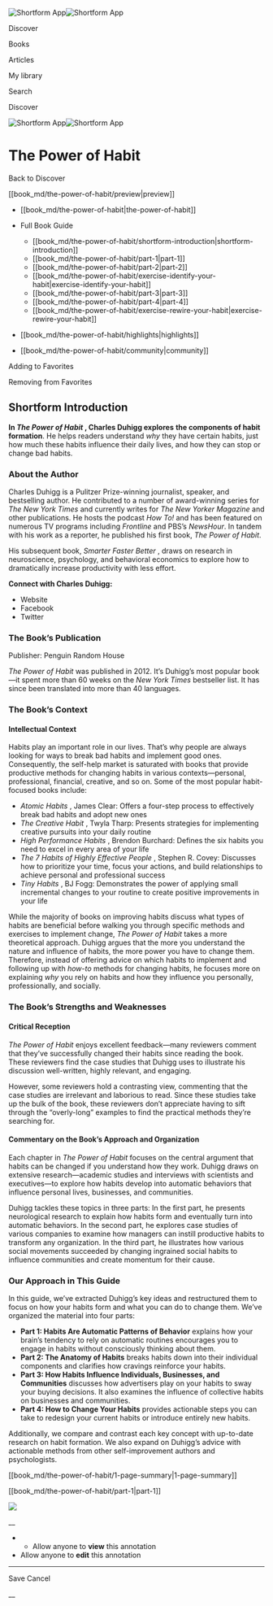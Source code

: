 ![Shortform App](/img/logo.36a2399e.svg)![Shortform App](/img/logo-dark.70c1b072.svg)

Discover

Books

Articles

My library

Search

Discover

![Shortform App](/img/logo.36a2399e.svg)![Shortform App](/img/logo-dark.70c1b072.svg)

# The Power of Habit

Back to Discover

[[book_md/the-power-of-habit/preview|preview]]

  * [[book_md/the-power-of-habit|the-power-of-habit]]
  * Full Book Guide

    * [[book_md/the-power-of-habit/shortform-introduction|shortform-introduction]]
    * [[book_md/the-power-of-habit/part-1|part-1]]
    * [[book_md/the-power-of-habit/part-2|part-2]]
    * [[book_md/the-power-of-habit/exercise-identify-your-habit|exercise-identify-your-habit]]
    * [[book_md/the-power-of-habit/part-3|part-3]]
    * [[book_md/the-power-of-habit/part-4|part-4]]
    * [[book_md/the-power-of-habit/exercise-rewire-your-habit|exercise-rewire-your-habit]]
  * [[book_md/the-power-of-habit/highlights|highlights]]
  * [[book_md/the-power-of-habit/community|community]]



Adding to Favorites 

Removing from Favorites 

## Shortform Introduction

**In _The Power of Habit_ , Charles Duhigg explores** **the components of habit formation**. He helps readers understand _why_ they have certain habits, just how much these habits influence their daily lives, and how they can stop or change bad habits.

### About the Author

Charles Duhigg is a Pulitzer Prize-winning journalist, speaker, and bestselling author. He contributed to a number of award-winning series for _The New York Times_ and currently writes for _The New Yorker Magazine_ and other publications. He hosts the podcast _How To!_ and has been featured on numerous TV programs including _Frontline_ and PBS’s _NewsHour_. In tandem with his work as a reporter, he published his first book, _The Power of Habit_.

His subsequent book, _Smarter Faster Better_ , draws on research in neuroscience, psychology, and behavioral economics to explore how to dramatically increase productivity with less effort.

**Connect with Charles Duhigg:**

  * Website
  * Facebook
  * Twitter



### The Book’s Publication

Publisher: Penguin Random House

_The Power of Habit_ was published in 2012. It’s Duhigg’s most popular book—it spent more than 60 weeks on the _New York Times_ bestseller list. It has since been translated into more than 40 languages.

### The Book’s Context

#### Intellectual Context

Habits play an important role in our lives. That’s why people are always looking for ways to break bad habits and implement good ones. Consequently, the self-help market is saturated with books that provide productive methods for changing habits in various contexts—personal, professional, financial, creative, and so on. Some of the most popular habit-focused books include:

  * _Atomic Habits_ , James Clear: Offers a four-step process to effectively break bad habits and adopt new ones
  * _The Creative Habit_ , Twyla Tharp: Presents strategies for implementing creative pursuits into your daily routine
  * _High Performance Habits_ , Brendon Burchard: Defines the six habits you need to excel in every area of your life
  * _The 7 Habits of Highly Effective People_ , Stephen R. Covey: Discusses how to prioritize your time, focus your actions, and build relationships to achieve personal and professional success
  * _Tiny Habits_ , BJ Fogg: Demonstrates the power of applying small incremental changes to your routine to create positive improvements in your life



While the majority of books on improving habits discuss what types of habits are beneficial before walking you through specific methods and exercises to implement change, _The Power of Habit_ takes a more theoretical approach. Duhigg argues that the more you understand the nature and influence of habits, the more power you have to change them. Therefore, instead of offering advice on which habits to implement and following up with _how-to_ methods for changing habits, he focuses more on explaining _why_ you rely on habits and how they influence you personally, professionally, and socially.

### The Book’s Strengths and Weaknesses

#### Critical Reception

_The Power of Habit_ enjoys excellent feedback—many reviewers comment that they’ve successfully changed their habits since reading the book. These reviewers find the case studies that Duhigg uses to illustrate his discussion well-written, highly relevant, and engaging.

However, some reviewers hold a contrasting view, commenting that the case studies are irrelevant and laborious to read. Since these studies take up the bulk of the book, these reviewers don’t appreciate having to sift through the “overly-long” examples to find the practical methods they’re searching for.

#### Commentary on the Book’s Approach and Organization

Each chapter in _The Power of Habit_ focuses on the central argument that habits can be changed if you understand how they work. Duhigg draws on extensive research—academic studies and interviews with scientists and executives—to explore how habits develop into automatic behaviors that influence personal lives, businesses, and communities.

Duhigg tackles these topics in three parts: In the first part, he presents neurological research to explain how habits form and eventually turn into automatic behaviors. In the second part, he explores case studies of various companies to examine how managers can instill productive habits to transform any organization. In the third part, he illustrates how various social movements succeeded by changing ingrained social habits to influence communities and create momentum for their cause.

### Our Approach in This Guide

In this guide, we’ve extracted Duhigg’s key ideas and restructured them to focus on how your habits form and what you can do to change them. We’ve organized the material into four parts:

  * **Part 1: Habits Are Automatic Patterns of Behavior** explains how your brain’s tendency to rely on automatic routines encourages you to engage in habits without consciously thinking about them.
  * **Part 2: The Anatomy of Habits** breaks habits down into their individual components and clarifies how cravings reinforce your habits.
  * **Part 3: How Habits Influence Individuals, Businesses, and Communities** discusses how advertisers play on your habits to sway your buying decisions. It also examines the influence of collective habits on businesses and communities.
  * **Part 4: How to Change Your Habits** provides actionable steps you can take to redesign your current habits or introduce entirely new habits.



Additionally, we compare and contrast each key concept with up-to-date research on habit formation. We also expand on Duhigg’s advice with actionable methods from other self-improvement authors and psychologists.

[[book_md/the-power-of-habit/1-page-summary|1-page-summary]]

[[book_md/the-power-of-habit/part-1|part-1]]

![](https://bat.bing.com/action/0?ti=56018282&Ver=2&mid=f83d06a2-2b1a-4a68-aeef-6892926b9f95&sid=1711133063fa11eebdec89a8b8ae3bbc&vid=171147a063fa11eea7440fcfeb230d96&vids=0&msclkid=N&pi=0&lg=en-US&sw=800&sh=600&sc=24&nwd=1&tl=Shortform%20%7C%20Book&p=https%3A%2F%2Fwww.shortform.com%2Fapp%2Fbook%2Fthe-power-of-habit%2Fshortform-introduction&r=&lt=302&evt=pageLoad&sv=1&rn=23610)

__

  *   * Allow anyone to **view** this annotation
  * Allow anyone to **edit** this annotation



* * *

Save Cancel

__



